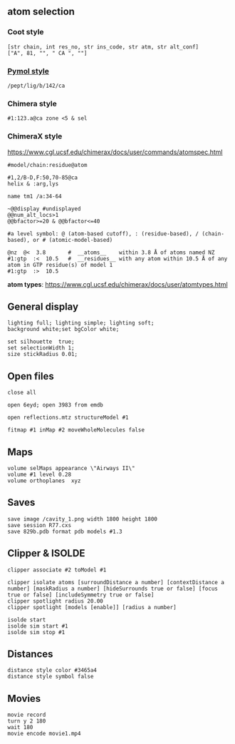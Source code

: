 ## atom selection
### Coot style
```
[str chain, int res_no, str ins_code, str atm, str alt_conf]
["A", 81, "", " CA ", ""]
```


### [Pymol style](https://pymol.sourceforge.net/newman/user/S0220commands.html)
```
/pept/lig/b/142/ca
```

### Chimera style
```
#1:123.a@ca zone <5 & sel
```

### ChimeraX style
https://www.cgl.ucsf.edu/chimerax/docs/user/commands/atomspec.html

```
#model/chain:residue@atom

#1,2/B-D,F:50,70-85@ca
helix & :arg,lys

name tm1 /a:34-64

~@@display #undisplayed
@@num_alt_locs>1 
@@bfactor>=20 & @@bfactor<=40

#a level symbol: @ (atom-based cutoff), : (residue-based), / (chain-based), or # (atomic-model-based)

@nz  @<  3.8       #  __atoms__    within 3.8 Å of atoms named NZ
#1:gtp  :<  10.5   #  __residues__ with any atom within 10.5 Å of any atom in GTP residue(s) of model 1
#1:gtp  :>  10.5     
```
__atom types__:
https://www.cgl.ucsf.edu/chimerax/docs/user/atomtypes.html




## General display
```
lighting full; lighting simple; lighting soft;
background white;set bgColor white;

set silhouette  true;
set selectionWidth 1;
size stickRadius 0.01;
```

## Open files
```
close all

open 6eyd; open 3983 from emdb

open reflections.mtz structureModel #1

fitmap #1 inMap #2 moveWholeMolecules false
```

## Maps
```
volume selMaps appearance \"Airways II\"
volume #1 level 0.28
volume orthoplanes  xyz
```

## Saves
```
save image /cavity_1.png width 1800 height 1800
save session R77.cxs
save 829b.pdb format pdb models #1.3
```

## Clipper & ISOLDE
```
clipper associate #2 toModel #1

clipper isolate atoms [surroundDistance a number] [contextDistance a number] [maskRadius a number] [hideSurrounds true or false] [focus true or false] [includeSymmetry true or false]
clipper spotlight radius 20.00
clipper spotlight [models [enable]] [radius a number]

isolde start
isolde sim start #1
isolde sim stop #1
```

## Distances
```
distance style color #3465a4
distance style symbol false
```

## Movies
```
movie record
turn y 2 180
wait 180
movie encode movie1.mp4
```

